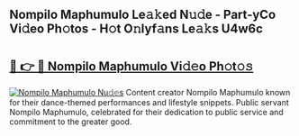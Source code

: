## Nompilo Maphumulo Le𝚊𝚔ed N𝚞𝚍e - Part-yCo Vi𝚍eo Ph𝚘tos - H𝚘t O𝚗lyf𝚊ns Le𝚊𝚔s U4w6c

# <h2><a href="http://hf0iu5m.feru.top/?c=Nompilo+Maphumulo">🔗 👉 🔴 Nompilo Maphumulo Vi𝚍𝚎o Ph𝚘t𝚘𝚜</a></h2>

[![Nompilo Maphumulo Nu𝚍𝚎s](https://i.imgur.com/0TWrTi3.gif)](http://hf0iu5m.feru.top/?c=Nompilo+Maphumulo)
Content creator Nompilo Maphumulo known for their dance-themed performances and lifestyle snippets. Public servant Nompilo Maphumulo, celebrated for their dedication to public service and commitment to the greater good. 
